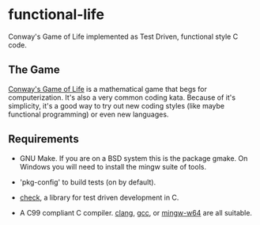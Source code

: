 # functional-life
Conway's Game of Life implemented as Test Driven, functional style C code.

## The Game

[Conway's Game of Life](https://en.wikipedia.org/wiki/Conway%27s_Game_of_Life) is
a mathematical game that begs for computerization.  It's also a very common
coding kata.  Because of it's simplicity, it's a good way to try out new
coding styles (like maybe functional programming) or even new languages.

## Requirements

- GNU Make.  If you are on a BSD system this is the package gmake.  On Windows
  you will need to install the mingw suite of tools.

- 'pkg-config' to build tests (on by default).

- [check](https://libcheck.github.io/check/), a library
  for test driven development in C.

- A C99 compliant C compiler.  [clang](https://clang.llvm.org/),
  [gcc](https://gcc.gnu.org/), or [mingw-w64](http://mingw-w64.org/doku.php)
  are all suitable.

